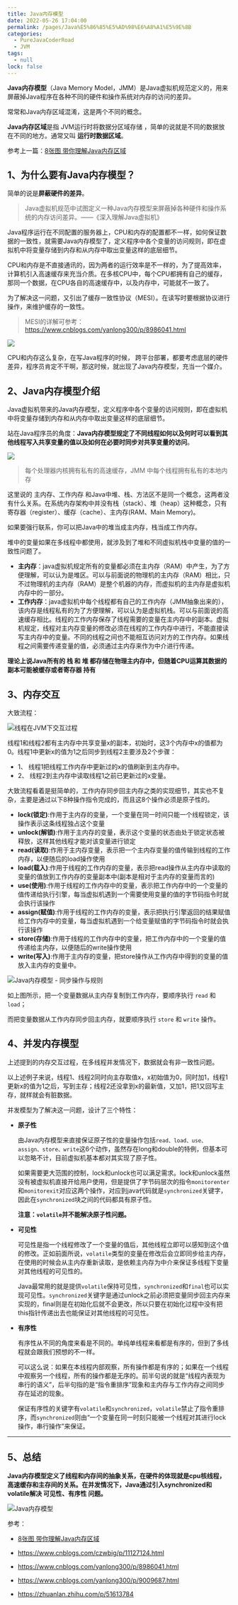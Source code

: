 ```yaml
---
title: Java内存模型
date: 2022-05-26 17:04:00
permalink: /pages/Java%E5%86%85%E5%AD%98%E6%A8%A1%E5%9E%8B
categories: 
  - PureJavaCoderRoad
  - JVM
tags: 
  - null
lock: false
---
```

**Java内存模型**（Java Memory Model，JMM）是Java虚拟机规范定义的，用来屏蔽掉Java程序在各种不同的硬件和操作系统对内存的访问的差异。

常常和Java内存区域混淆，这是两个不同的概念。

**Java内存区域**是指 JVM运行时将数据分区域存储 ，简单的说就是不同的数据放在不同的地方。通常又叫 **运行时数据区域**。

参考上一篇：[8张图 带你理解Java内存区域](http://mp.weixin.qq.com/s?__biz=MzAxNTc4ODYzOQ==&mid=2247485021&idx=1&sn=3983dd8d64585363f1c3ff05fdd5bd78&chksm=9bfff96dac88707bead8bf17eb4ee7f2a569353b1988b9f07496976c889d6f5dd4d0e3bce552&scene=21#wechat_redirect)

## 1、为什么要有Java内存模型？

简单的说是**屏蔽硬件的差异**。

> Java虚拟机规范中试图定义一种Java内存模型来屏蔽掉各种硬件和操作系统的内存访问差异。——《深入理解Java虚拟机》

Java程序运行在不同配置的服务器上，CPU和内存的配置都不一样，如何保证数据的一致性，就需要Java内存模型了，定义程序中各个变量的访问规则，即在虚拟机中将变量存储到内存和从内存中取出变量这样的底层细节。

CPU和内存是不直接通讯的，因为两者的运行效率是不一样的，为了提高效率，计算机引入高速缓存来充当介质。在多核CPU中，每个CPU都拥有自己的缓存，那同一个数据，在CPU各自的高速缓存中，以及内存中，可能就不一致了。

为了解决这一问题，又引出了缓存一致性协议（MESI）。在读写时要根据协议进行操作，来维护缓存的一致性。

> MESI的详解可参考：https://www.cnblogs.com/yanlong300/p/8986041.html


 ![ ](https://cdn.jsdelivr.net/gh/DogerRain/image@main/img/image-20201123221127256.png)



CPU和内存这么复杂，在写Java程序的时候， 跨平台部署，都要考虑底层的硬件差异，程序员肯定不干啊，那这时候，就出现了Java内存模型，充当一个媒介。



## 2、Java内存模型介绍

Java虚拟机带来的Java内存模型，定义程序中各个变量的访问规则，即在虚拟机中将变量存储到内存和从内存中取出变量这样的底层细节。

站在Java程序员的角度：**Java内存模型规定了不同线程如何以及何时可以看到其他线程写入共享变量的值以及如何在必要时同步对共享变量的访问**。

![ ](https://cdn.jsdelivr.net/gh/DogerRain/image@main/img/image-20201123220337582.png)

>每个处理器内核拥有私有的高速缓存，JMM 中每个线程拥有私有的本地内存

这里说的 主内存、工作内存 和Java中堆、栈、方法区不是同一个概念，这两者没有什么关系。在系统内存架构中并没有栈（stack）、堆（heap）这种概念，只有寄存器（register）、缓存（cache）、主内存(RAM、Main Memory)。

如果要强行联系，你可以把Java中的堆当成主内存，栈当成工作内存。

堆中的变量如果在多线程中都使用，就涉及到了堆和不同虚拟机栈中变量的值的一致性问题了。

- **主内存**：java虚拟机规定所有的变量都必须在主内存（RAM）中产生，为了方便理解，可以认为是堆区。可以与前面说的物理机的主内存（RAM）相比，只不过物理机的主内存（RAM）是整个机器的内存，而虚拟机的主内存是虚拟机内存中的一部分。
- **工作内存**：java虚拟机中每个线程都有自己的工作内存（JMM抽象出来的），该内存是线程私有的为了方便理解，可以认为是虚拟机栈。可以与前面说的高速缓存相比。线程的工作内存保存了线程需要的变量在主内存中的副本。虚拟机规定，线程对主内存变量的修改必须在线程的工作内存中进行，不能直接读写主内存中的变量。不同的线程之间也不能相互访问对方的工作内存。如果线程之间需要传递变量的值，必须通过主内存来作为中介进行传递。

**理论上说Java所有的 栈 和 堆 都存储在物理主内存中，但随着CPU运算其数据的副本可能被缓存或者寄存器 持有**



## 3、内存交互

大致流程：

![线程在JVM下交互过程](https://cdn.jsdelivr.net/gh/DogerRain/image@main/img/image-20201123222402791.png)

线程1和线程2都有主内存中共享变量x的副本，初始时，这3个内存中x的值都为0。线程1中更新x的值为1之后同步到线程2主要涉及2个步骤：

- 1、 线程1把线程工作内存中更新过的x的值刷新到主内存中。
- 2、 线程2到主内存中读取线程1之前已更新过的x变量。



大致流程看着是挺简单的，工作内存同步回主内存之类的实现细节，其实也不复杂，主要是通过以下8种操作指令完成的，而且这8个操作必须是原子性的。

- **lock(锁定)**:作用于主内存的变量，一个变量在同一时间只能一个线程锁定，该操作表示这条线程独占这个变量
- **unlock(解锁)**:作用于主内存的变量，表示这个变量的状态由处于锁定状态被释放，这样其他线程才能对该变量进行锁定
- **read(读取)**:作用于主内存变量，表示把一个主内存变量的值传输到线程的工作内存，以便随后的load操作使用
- **load(载入)**:作用于线程的工作内存的变量，表示把read操作从主内存中读取的变量的值放到工作内存的变量副本中(副本是相对于主内存的变量而言的)
- **use(使用)**:作用于线程的工作内存中的变量，表示把工作内存中的一个变量的值传递给执行引擎，每当虚拟机遇到一个需要使用变量的值的字节码指令时就会执行该操作
- **assign(赋值)**:作用于线程的工作内存的变量，表示把执行引擎返回的结果赋值给工作内存中的变量，每当虚拟机遇到一个给变量赋值的字节码指令时就会执行该操作
- **store(存储)**:作用于线程的工作内存中的变量，把工作内存中的一个变量的值传递给主内存，以便随后的write操作使用
- **write(写入)**:作用于主内存的变量，把store操作从工作内存中得到的变量的值放入主内存的变量中。

![Java内存模型 - 同步操作与规则 ](https://cdn.jsdelivr.net/gh/DogerRain/image@main/img/image-20201123223500627.png)



如上图所示，把一个变量数据从主内存复制到工作内存，要顺序执行 `read` 和 `load`；

而把变量数据从工作内存同步回主内存，就要顺序执行 `store` 和 `write` 操作。

## 4、并发内存模型

上述提到的内存交互过程，在多线程并发情况下，数据就会有非一致性问题。

以上述例子来说，线程1、线程2同时向主存取值x，x初始值为0，同时加1，线程1更新x的值为1之后，写到主存；线程2还没拿到x的最新值，又加1，把1又回写主存，就样就会有脏数据。

并发模型为了解决这一问题，设计了三个特性：

- **原子性**

  由Java内存模型来直接保证原子性的变量操作包括`read、load、use、assign、store、write`这6个动作，虽然存在long和double的特例，但基本可以忽略不计，目前虚拟机基本都对其实现了原子性。

  

  如果需要更大范围的控制，lock和unlock也可以满足需求。lock和unlock虽然没有被虚拟机直接开给用户使用，但是提供了字节码层次的指令`monitorenter`和`monitorexit`对应这两个操作，对应到java代码就是`synchronized`关键字，因此在`synchronized`块之间的代码都具有原子性。

  **注意：`volatile`并不能解决原子性问题。**

- **可见性**

  可见性是指一个线程修改了一个变量的值后，其他线程立即可以感知到这个值的修改。正如前面所说，`volatile`类型的变量在修改后会立即同步给主内存，在使用的时候会从主内存重新读取，是依赖主内存为中介来保证多线程下变量对其他线程的可见性的。

  

  Java最常用的就是提供`volatile`保持可见性，`synchronized`和`final`也可以实现可见性。`synchronized`关键字是通过unlock之前必须把变量同步回主内存来实现的，final则是在初始化后就不会更改，所以只要在初始化过程中没有把this指针传递出去也能保证对其他线程的可见性。

  

- **有序性**

  有序性从不同的角度来看是不同的。单纯单线程来看都是有序的，但到了多线程就会跟我们预想的不一样。
  
  
  
  可以这么说：如果在本线程内部观察，所有操作都是有序的；如果在一个线程中观察另一个线程，所有的操作都是无序的。前半句说的就是“线程内表现为串行的语义”，后半句指的是“指令重排序”现象和主内存与工作内存之间同步存在延迟的现象。
  
  
  
  保证有序性的关键字有`volatile`和`synchronized`，`volatile`禁止了指令重排序，而`synchronized`则由“一个变量在同一时刻只能被一个线程对其进行lock操作，串行操作”来保证。

---

##  5、总结

**Java内存模型定义了线程和内存间的抽象关系，在硬件的体现就是cpu核线程，高速缓存和主存间的关系。在并发情况下，Java通过引入synchronized和volatile解决 可见性、有序性 问题。**

![Java内存模型](https://blog-1253198264.cos.ap-guangzhou.myqcloud.com/Java内存模型.png)

参考：

- [8张图 带你理解Java内存区域](http://mp.weixin.qq.com/s?__biz=MzAxNTc4ODYzOQ==&mid=2247485021&idx=1&sn=3983dd8d64585363f1c3ff05fdd5bd78&chksm=9bfff96dac88707bead8bf17eb4ee7f2a569353b1988b9f07496976c889d6f5dd4d0e3bce552&scene=21#wechat_redirect)

- https://www.cnblogs.com/czwbig/p/11127124.html
- https://www.cnblogs.com/yanlong300/p/8986041.html
- https://www.cnblogs.com/yanlong300/p/9009687.html
- https://zhuanlan.zhihu.com/p/51613784